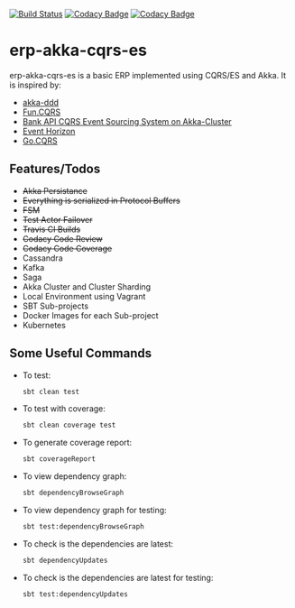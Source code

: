 [![Build Status](https://travis-ci.com/mcherri/erp-akka-cqrs-es.svg?branch=master)](https://travis-ci.com/mcherri/erp-akka-cqrs-es)
[![Codacy Badge](https://api.codacy.com/project/badge/Grade/b6bc4dc137224abdaf7b2d0ba94daed1)](https://www.codacy.com/app/mcherri/erp-akka-cqrs-es?utm_source=github.com&amp;utm_medium=referral&amp;utm_content=mcherri/erp-akka-cqrs-es&amp;utm_campaign=Badge_Grade)
[![Codacy Badge](https://api.codacy.com/project/badge/Coverage/b6bc4dc137224abdaf7b2d0ba94daed1)](https://www.codacy.com/app/mcherri/erp-akka-cqrs-es?utm_source=github.com&utm_medium=referral&utm_content=mcherri/erp-akka-cqrs-es&utm_campaign=Badge_Coverage)

erp-akka-cqrs-es
================
erp-akka-cqrs-es is a basic ERP implemented using CQRS/ES and Akka. It is inspired by:

-   [akka-ddd](https://github.com/pawelkaczor/akka-ddd)
-   [Fun.CQRS](https://github.com/fun-cqrs/fun-cqrs)
-   [Bank API CQRS Event Sourcing System on Akka-Cluster](https://github.com/j5ik2o/akka-ddd-cqrs-es-example)
-   [Event Horizon](https://github.com/looplab/eventhorizon)
-   [Go.CQRS](https://github.com/jetbasrawi/go.cqrs)

Features/Todos
--------------
-   ~~Akka Persistance~~
-   ~~Everything is serialized in Protocol Buffers~~
-   ~~FSM~~
-   ~~Test Actor Failover~~
-   ~~Travis CI Builds~~
-   ~~Codacy Code Review~~
-   ~~Codacy Code Coverage~~
-   Cassandra
-   Kafka
-   Saga
-   Akka Cluster and Cluster Sharding
-   Local Environment using Vagrant
-   SBT Sub-projects
-   Docker Images for each Sub-project
-   Kubernetes

Some Useful Commands
--------------------
-   To test:
    ```bash
    sbt clean test
    ```
-   To test with coverage:
    ```bash
    sbt clean coverage test
    ```
-   To generate coverage report:
    ```bash
    sbt coverageReport
    ```
-   To view dependency graph:
    ```bash
    sbt dependencyBrowseGraph
    ```
-   To view dependency graph for testing:
    ```bash
    sbt test:dependencyBrowseGraph
    ```
-   To check is the dependencies are latest:
    ```bash
    sbt dependencyUpdates
    ```
-   To check is the dependencies are latest for testing:
    ```bash
    sbt test:dependencyUpdates
    ```